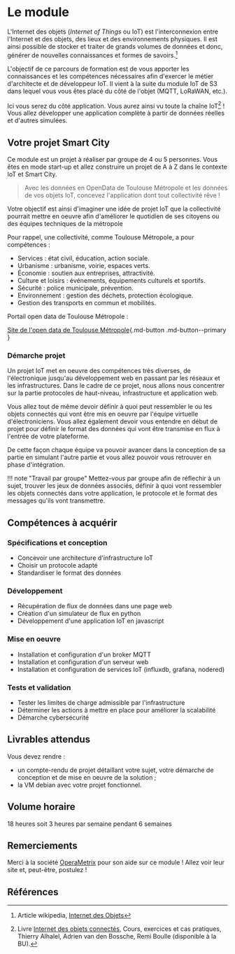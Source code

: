 # Le module

L'Internet des objets (_Internet of Things_ ou IoT) est l'interconnexion entre l'Internet et des objets, des lieux et des environnements physiques. Il est ainsi possible de stocker et traiter de grands volumes de données et donc, générer de nouvelles connaissances et formes de savoirs.[^1]

L'objectif de ce parcours de formation est de vous apporter les connaissances et les compétences nécessaires afin d'exercer le métier d'architecte et de développeur IoT. Il vient à la suite du module IoT de S3 dans lequel vous vous êtes placé du côté de l'objet (MQTT, LoRaWAN, etc.).

Ici vous serez du côté application. Vous aurez ainsi vu toute la chaîne IoT[^2] ! Vous allez développer une application complète à partir de données réelles et d'autres simulées.


## Votre projet Smart City

Ce module est un projet à réaliser par groupe de 4 ou 5 personnes. Vous êtes en mode start-up et allez construire un projet de A à Z dans le contexte IoT et Smart City.

> Avec les données en OpenData de Toulouse Métropole et les données de vos objets IoT, concevez l'application dont tout collectivité rêve !

Votre objectif est ainsi d'imaginer une idée de projet IoT que la collectivité pourrait mettre en oeuvre afin d'améliorer le quotidien de ses citoyens ou des équipes techniques de la métropole

Pour rappel, une collectivité, comme Toulouse Métropole, a pour compétences :

* Services : état civil, éducation, action sociale.
* Urbanisme : urbanisme, voirie, espaces verts.
* Économie : soutien aux entreprises, attractivité.
* Culture et loisirs : événements, équipements culturels et sportifs.
* Sécurité : police municipale, prévention.
* Environnement : gestion des déchets, protection écologique.
* Gestion des transports en commun et mobilités.


Portail open data de Toulouse Métropole :

[Site de l'open data de Toulouse Métropole](https://data.toulouse-metropole.fr/explore/?sort=modified){.md-button .md-button--primary }

### Démarche projet

Un projet IoT met en oeuvre des compétences très diverses, de l'électronique jusqu'au développement web en passant par les réseaux et les infrastructures. Dans le cadre de ce projet, nous allons nous concentrer sur la partie protocoles de haut-niveau, infrastructure et application web.

Vous allez tout de même devoir définir à quoi peut ressembler le ou les objets connectés qui vont être mis en oeuvre par l'équipe virtuelle d'électroniciens. Vous allez également devoir vous entendre en début de projet pour définir le format des données qui vont être transmise en flux à l'entrée de votre plateforme.

De cette façon chaque équipe va pouvoir avancer dans la conception de sa partie en simulant l'autre partie et vous allez pouvoir vous retrouver en phase d'intégration.

!!! note "Travail par groupe"
    Mettez-vous par groupe afin de réflechir à un sujet, trouver les jeux de données associés, définir à quoi vont ressembler les objets connectés dans votre application, le protocole et le format des messages qu'ils vont transmettre.

## Compétences à acquérir

### Spécifications et conception
* Concevoir une architecture d'infrastructure IoT
* Choisir un protocole adapté
* Standardiser le format des données

### Développement
* Récupération de flux de données dans une page web
* Création d'un simulateur de flux en python
* Développement d'une application IoT en javascript

### Mise en oeuvre
* Installation et configuration d'un broker MQTT
* Installation et configuration d'un serveur web
* Installation et configuration de services IoT (influxdb, grafana, nodered)

### Tests et validation
* Tester les limites de charge admissible par l'infrastructure
* Déterminer les actions à mettre en place pour améliorer la scalabilité
* Démarche cybersécurité


## Livrables attendus

Vous devez rendre :

- un compte-rendu de projet détaillant votre sujet, votre démarche de conception et de mise en oeuvre de la solution ;
- la VM debian avec votre projet fonctionnel.

## Volume horaire

18 heures soit 3 heures par semaine pendant 6 semaines

## Remerciements

Merci à la société [OperaMetrix](https://www.operametrix.fr/) pour son aide sur ce module ! Allez voir leur site et, peut-être, postulez !

## Références
[^1]: Article wikipedia, [Internet des Objets](https://fr.wikipedia.org/wiki/Internet_des_objets)
[^2]: Livre [Internet des objets connectés](https://www.dunod.com/sciences-techniques/internet-objets-connectes-cours-exercices-et-cas-pratiques), Cours, exercices et cas pratiques, Thierry Alhalel, Adrien van den Bossche, Remi Boulle (disponible à la BU).
